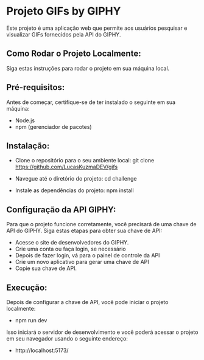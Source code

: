 # Projeto GIFs by GIPHY

Este projeto é uma aplicação web que permite aos usuários pesquisar e visualizar GIFs fornecidos pela API do GIPHY.

## Como Rodar o Projeto Localmente:

Siga estas instruções para rodar o projeto em sua máquina local.

## Pré-requisitos:

Antes de começar, certifique-se de ter instalado o seguinte em sua máquina:

- Node.js
- npm (gerenciador de pacotes)

## Instalação:

- Clone o repositório para o seu ambiente local:
  git clone https://github.com/LucasKuzmaDEV/gifs

- Navegue até o diretório do projeto:
  cd challenge

- Instale as dependências do projeto:
  npm install

## Configuração da API GIPHY:

Para que o projeto funcione corretamente, você precisará de uma chave de API do GIPHY. Siga estas etapas para obter sua chave de API:

- Acesse o site de desenvolvedores do GIPHY.
- Crie uma conta ou faça login, se necessário
- Depois de fazer login, vá para o painel de controle da API
- Crie um novo aplicativo para gerar uma chave de API
- Copie sua chave de API.

## Execução:

Depois de configurar a chave de API, você pode iniciar o projeto localmente:

- npm run dev

Isso iniciará o servidor de desenvolvimento e você poderá acessar o projeto em seu navegador usando o seguinte endereço:

- http://localhost:5173/
